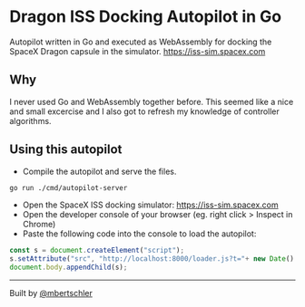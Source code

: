 # Dragon ISS Docking Autopilot in Go

Autopilot written in Go and executed as WebAssembly for docking the SpaceX
Dragon capsule in the simulator. https://iss-sim.spacex.com

## Why

I never used Go and WebAssembly together before. This seemed like a nice and
small excercise and I also got to refresh my knowledge of controller algorithms.

## Using this autopilot

- Compile the autopilot and serve the files.

```bash
go run ./cmd/autopilot-server
```

- Open the SpaceX ISS docking simulator: https://iss-sim.spacex.com
- Open the developer console of your browser (eg. right click > Inspect in Chrome)
- Paste the following code into the console to load the autopilot:

```js
const s = document.createElement("script");
s.setAttribute("src", "http://localhost:8000/loader.js?t="+ new Date().getTime());
document.body.appendChild(s);
```

---

Built by [@mbertschler](https://twitter.com/mbertschler)
